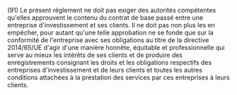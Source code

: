 (91) Le présent règlement ne doit pas exiger des autorités compétentes qu'elles approuvent le contenu du contrat de base passé entre une entreprise d'investissement et ses clients. Il ne doit pas non plus les en empêcher, pour autant qu'une telle approbation ne se fonde que sur la conformité de l'entreprise avec ses obligations au titre de la directive 2014/65/UE d'agir d'une manière honnête, équitable et professionnelle qui serve au mieux les intérêts de ses clients et de produire des enregistrements consignant les droits et les obligations respectifs des entreprises d'investissement et de leurs clients et toutes les autres conditions attachées à la prestation des services par ces entreprises à leurs clients.